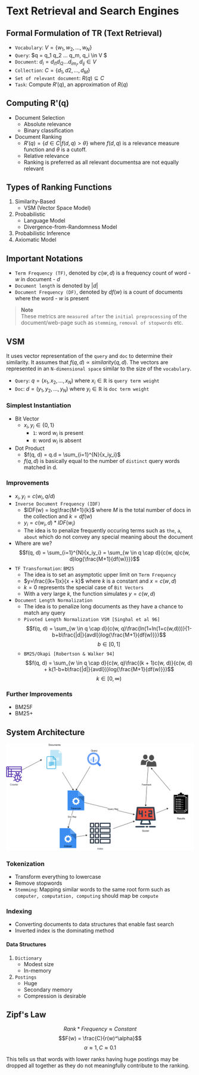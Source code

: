 # Text Retrieval and Search Engines

## Formal Formulation of TR (Text Retrieval)
- `Vocabulary`: $V = \{w_1, w_2, ..., w_N\}$
- `Query`: $q = q_1 q_2 ... q_m, q_i \in V $
- `Document`: $d_i = d_{i1} d_{i2} ... d_{im_i}, d_{ij} \in V$
- `Collection`: $C = \{ d_1, d2, ..., d_M \}$
- `Set of relevant document`: $R(q) \subseteq C$
- `Task`: Compute $R'(q)$, an approximation of $R(q)$

## Computing R'(q)
- Document Selection
    - Absolute relevance
    - Binary classification
- Document Ranking
    - $R'(q) = \{ d \in C | f(d, q) > \theta \}$ where $f(d, q)$ is a relevance measure function and $\theta$ is a cutoff.
    - Relative relevance
    - Ranking is preferred as all relevant documentsa are not equally relevant

## Types of Ranking Functions
1. Similarity-Based
    - VSM (Vector Space Model)
2. Probabilistic
    - Language Model
    - Divergence-from-Randomness Model
3. Probabilistic Inference
4. Axiomatic Model

## Important Notations
- `Term Frequency (TF)`, denoted by $c(w, d)$ is a frequency count of word - $w$ in document - $d$
- `Document length` is denoted by $|d|$
- `Document Frequency (DF)`, denoted by $df(w)$ is a count of documents where the word - $w$ is present
> **Note** <br />
> These metrics are `measured after` the `initial preprocessing` of the document/web-page such as `stemming`, `removal of stopwords` etc.

## VSM
It uses vector representation of the `query` and `doc` to determine their similarity. It assumes that $f(q, d) \propto similarity(q, d)$. The vectors are represented in an `N-dimensional space` similar to the size of the `vocabulary`.

- `Query`: $q = (x_1, x_2, ..., x_N)$ where $x_i \in \mathbb{R}$ is `query term weight`
- `Doc`: $d = (y_1, y_2, ..., y_N)$ where $y_i \in \mathbb{R}$ is `doc term weight`

### Simplest Instantiation
- Bit Vector
    - $x_i, y_i \in \{ 0, 1 \}$
        - `1`: word $w_i$ is present
        - `0`: word $w_i$ is absent
- Dot Product
    - $f(q, d) = q.d = \sum_{i=1}^{N}{x_iy_i}$
    - $f(q, d)$ is basically equal to the number of `distinct` query words matched in d.

### Improvements
- $x_i, y_i = c(w_i, q/d)$
- `Inverse Document Frequency (IDF)`
    - $IDF(w) = log\frac{M+1}{k}$ where $M$ is the total number of docs in the collection and $k = df(w)$
    - $y_i = c(w_i, d) * IDF(w_i)$
    - The idea is to penalize frequently occuring terms such as `the`, `a`, `about` which do not convey any special meaning about the document
- Where are we?
$$f(q, d) = \sum_{i=1}^{N}{x_iy_i} = \sum_{w \in q \cap d}{c(w, q)c(w, d)log{\frac{M+1}{df(w)}}}$$
- `TF Transformation`: `BM25`
    - The idea is to set an asymptotic upper limit on `Term Frequency`
    - $y=\frac{(k+1)x}{x + k}$ where $k$ is a constant and $x = c(w, d)$
    - $k = 0$ represents the special case of `Bit Vectors`
    - With a very large $k$, the function simulates $y=c(w,d)$
- `Document Length Normalization`
    - The idea is to penalize long documents as they have a chance to match any query
    - `Pivoted Length Normalization VSM [Singhal et al 96]`
        $$f(q, d) = \sum_{w \in q \cap d}{c(w, q)\frac{ln(1+ln(1+c(w,d)))}{1-b+b\frac{|d|}{avdl}}log{\frac{M+1}{df(w)}}}$$
        $$b \in [0, 1]$$
    - `BM25/Okapi [Robertson & Walker 94]`
        $$f(q, d) = \sum_{w \in q \cap d}{c(w, q)\frac{(k + 1)c(w, d)}{c(w, d) + k(1-b+b\frac{|d|}{avdl})}log{\frac{M+1}{df(w)}}}$$
        $$k \in [0, \infty)$$

### Further Improvements
- BM25F
- BM25+

## System Architecture

![](./public/images/sys_arch.png)

### Tokenization
- Transform everything to lowercase
- Remove stopwords
- `Stemming`: Mapping similar words to the same root form such as `computer, computation, computing` should map be `compute`

### Indexing
- Converting documents to data structures that enable fast search
- Inverted index is the dominating method

#### Data Structures
1. `Dictionary`
    - Modest size
    - In-memory
2. `Postings`
    - Huge
    - Secondary memory
    - Compression is desirable

## Zipf's Law
$$Rank * Frequency \approx Constant$$
$$F(w) = \frac{C}{r(w)^\alpha}$$
$$\alpha \approx 1, C \approx 0.1$$

This tells us that words with lower ranks having huge postings may be dropped all together as they do not meaningfully contribute to the ranking.

